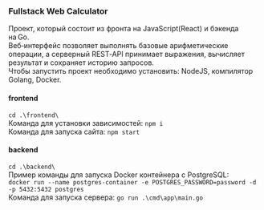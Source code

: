 ### Fullstack Web Calculator
Проект, который состоит из фронта на JavaScript(React) и бэкенда на Go.     
Веб‑интерфейс позволяет выполнять базовые арифметические операции, а серверный REST‑API принимает выражения, вычисляет результат и сохраняет историю запросов.      
Чтобы запустить проект необходимо установить: NodeJS, компилятор Golang, Docker.    

#### frontend
`cd .\frontend\`    
Команда для установки зависимостей: `npm i`     
Команда для запуска сайта: `npm start`   

#### backend
`cd .\backend\`       
Пример команды для запуска Docker контейнера с PostgreSQL:   
`docker run --name postgres-container -e POSTGRES_PASSWORD=password -d -p 5432:5432 postgres`   
Команда для запуска сервера: `go run .\cmd\app\main.go`   